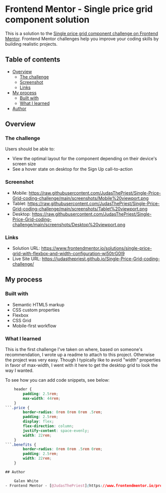 # Frontend Mentor - Single price grid component solution

This is a solution to the [Single price grid component challenge on Frontend Mentor](https://www.frontendmentor.io/challenges/single-price-grid-component-5ce41129d0ff452fec5abbbc). Frontend Mentor challenges help you improve your coding skills by building realistic projects. 

## Table of contents

- [Overview](#overview)
  - [The challenge](#the-challenge)
  - [Screenshot](#screenshot)
  - [Links](#links)
- [My process](#my-process)
  - [Built with](#built-with)
  - [What I learned](#what-i-learned)
- [Author](#author)

## Overview

### The challenge

Users should be able to:

- View the optimal layout for the component depending on their device's screen size
- See a hover state on desktop for the Sign Up call-to-action

### Screenshot

- Mobile: https://raw.githubusercontent.com/JudasThePriest/Single-Price-Grid-coding-challenge/main/screenshots/Mobile%20viewport.png
- Tablet: https://raw.githubusercontent.com/JudasThePriest/Single-Price-Grid-coding-challenge/main/screenshots/Tablet%20viewport.png
- Desktop: https://raw.githubusercontent.com/JudasThePriest/Single-Price-Grid-coding-challenge/main/screenshots/Desktop%20viewport.png

### Links

- Solution URL: https://www.frontendmentor.io/solutions/single-price-grid-with-flexbox-and-width-configuration-wi50trG0l9
- Live Site URL: https://judasthepriest.github.io/Single-Price-Grid-coding-challenge/

## My process

### Built with

- Semantic HTML5 markup
- CSS custom properties
- Flexbox
- CSS Grid
- Mobile-first workflow

### What I learned

This is the first challenge I've taken on where, based on someone's recommendation, I wrote up a readme to attach to this project. Otherwise the project was
very easy. Though I typically like to avoid "width" properties in favor of max-width, I went with it here to get the desktop grid to look the way I wanted.

To see how you can add code snippets, see below:

```css
    header {
        padding: 2.5rem;
        max-width: 44rem;
    }
```.price {
        border-radius: 0rem 0rem 0rem .5rem;
        padding: 2.5rem;
        display: flex;
        flex-direction: column;
        justify-content: space-evenly;
        width: 22rem;
    }
```.benefits {
        border-radius: 0rem 0rem .5rem 0rem;
        padding: 2.5rem;
        width: 22rem;
    }

## Author

	Galen White
- Frontend Mentor - [@JudasThePriest](https://www.frontendmentor.io/profile/JudasThePriest)
